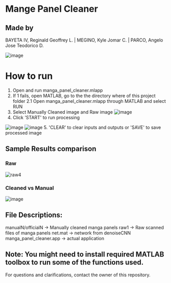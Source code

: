 # Mange Panel Cleaner
## Made by 
BAYETA IV, Reginald Geoffrey L. | MEGINO, Kyle Jomar C. | PARCO, Angelo Jose Teodorico D.

![image](https://user-images.githubusercontent.com/46555394/173810148-b6c5c510-af8b-4b6e-9be8-205e8bc55f79.png)

# How to run
1. Open and run manga_panel_cleaner.mlapp
2. If 1 fails, open MATLAB, go to the the directory where of this project folder
2.1 Open manga_panel_cleaner.mlapp through MATLAB and select RUN
3. Select Manually Cleaned image and Raw image
![image](https://user-images.githubusercontent.com/46555394/173810261-6cbd680a-3083-426d-a2ff-34e50c579ac8.png)
4. Click 'START' to run processing

![image](https://user-images.githubusercontent.com/46555394/173810314-c61d047a-c199-46ac-84b7-793d33af6424.png)
![image](https://user-images.githubusercontent.com/46555394/173810348-ff5e9769-2bd2-4bcb-8acd-86f45be860fa.png)
5. 'CLEAR' to clear inputs and outputs or 'SAVE' to save processed image

## Sample Results comparison

### Raw
![raw4](https://user-images.githubusercontent.com/46555394/173810447-cf0f2121-7456-4078-a970-95e0e989b3ae.png)

### Cleaned vs Manual
![image](https://user-images.githubusercontent.com/46555394/173810549-d097871a-77ba-4fd9-bdb1-7d36998931b1.png)

## File Descriptions:
manualN/officialN -> Manually cleaned manga panels
raw1 -> Raw scanned files of manga panels
net.mat -> network from denoiseCNN
manga_panel_cleaner.app -> actual application

## Note: You might need to install required MATLAB toolbox to run some of the functions used.

For questions and clarifications, contact the owner of this repository.
